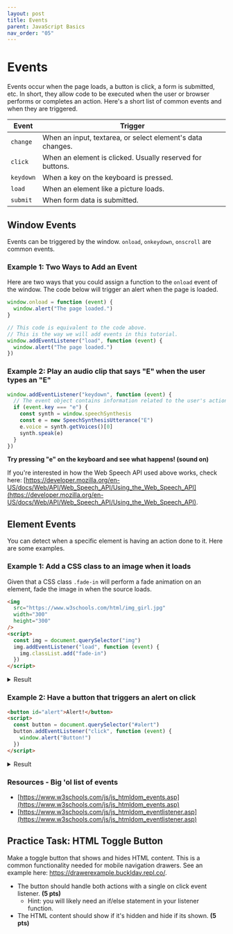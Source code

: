 ```yaml
---
layout: post
title: Events
parent: JavaScript Basics
nav_order: "05"
---
```


# Events

Events occur when the page loads, a button is click, a form is submitted, etc. In short, they allow code to be executed when the user or browser performs or completes an action. Here's a short list of common events and when they are triggered.

| Event     | Trigger                                                    |
| --------- | ---------------------------------------------------------- |
| `change`  | When an input, textarea, or select element's data changes. |
| `click`   | When an element is clicked. Usually reserved for buttons.  |
| `keydown` | When a key on the keyboard is pressed.                     |
| `load`    | When an element like a picture loads.                      |
| `submit`  | When form data is submitted.                               |

## Window Events

Events can be triggered by the window. `onload`, `onkeydown`, `onscroll` are common events.

### Example 1: Two Ways to Add an Event

Here are two ways that you could assign a function to the `onload` event of the window. The code below will trigger an alert when the page is loaded.

```javascript
window.onload = function (event) {
  window.alert("The page loaded.")
}

// This code is equivalent to the code above.
// This is the way we will add events in this tutorial.
window.addEventListener("load", function (event) {
  window.alert("The page loaded.")
})
```

### Example 2: Play an audio clip that says "E" when the user types an "E"

```javascript
window.addEventListener("keydown", function (event) {
  // The event object contains information related to the user's action
  if (event.key === "e") {
    const synth = window.speechSynthesis
    const e = new SpeechSynthesisUtterance("E")
    e.voice = synth.getVoices()[0]
    synth.speak(e)
  }
})
```

**Try pressing "e" on the keyboard and see what happens! (sound on)**

<script>
window.addEventListener("keydown", function (event) {
  if (event.key === "e") {
    const synth = window.speechSynthesis;
    const e = new SpeechSynthesisUtterance("E");
    e.voice = synth.getVoices()[0];
    synth.speak(e);
  }
})
</script>

If you're interested in how the Web Speech API used above works, check here: [https://developer.mozilla.org/en-US/docs/Web/API/Web_Speech_API/Using_the_Web_Speech_API](https://developer.mozilla.org/en-US/docs/Web/API/Web_Speech_API/Using_the_Web_Speech_API).

## Element Events

You can detect when a specific element is having an action done to it. Here are some examples.

### Example 1: Add a CSS class to an image when it loads

Given that a CSS class `.fade-in` will perform a fade animation on an element, fade the image in when the source loads.

```html
<img
  src="https://www.w3schools.com/html/img_girl.jpg"
  width="300"
  height="300"
/>
<script>
  const img = document.querySelector("img")
  img.addEventListener("load", function (event) {
    img.classList.add("fade-in")
  })
</script>
```

<details markdown="block">
  <summary>Result</summary>

##### HTML

```html
<img
  src="https://www.w3schools.com/html/img_girl.jpg"
  width="300"
  height="300"
  class="fade-in"
/>
```

##### Rendered Content

<img src="https://www.w3schools.com/html/img_girl.jpg" width="300" height="300" class="fade-in">

</details>

### Example 2: Have a button that triggers an alert on click

```html
<button id="alert">Alert!</button>
<script>
  const button = document.querySelector("#alert")
  button.addEventListener("click", function (event) {
    window.alert("Button!")
  })
</script>
```

<details markdown="block">
  <summary>Result</summary>

##### Rendered Content

<button id="alert" onclick="window.alert('Button!')">Alert!</button>

</details>

### Resources - Big 'ol list of events

- [https://www.w3schools.com/js/js_htmldom_events.asp](https://www.w3schools.com/js/js_htmldom_events.asp)
- [https://www.w3schools.com/js/js_htmldom_eventlistener.asp](https://www.w3schools.com/js/js_htmldom_eventlistener.asp)

## Practice Task: HTML Toggle Button

Make a toggle button that shows and hides HTML content. This is a common functionality needed for mobile navigation drawers. See an example here: https://drawerexample.buckldav.repl.co/.

- The button should handle both actions with a single on click event listener. **(5 pts)**
  - Hint: you will likely need an if/else statement in your listener function.
- The HTML content should show if it's hidden and hide if its shown. **(5 pts)**
